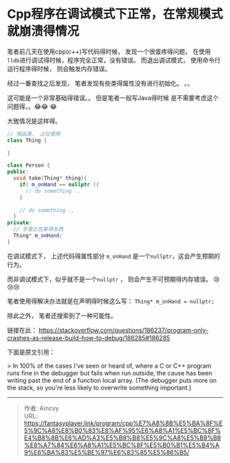 # Cpp程序在调试模式下正常，在常规模式就崩溃得情况


笔者前几天在使用cpp(*c&#43;&#43;*)写代码得时候， 发现一个很蛋疼得问题， 在使用`lldb`进行调试得时候，程序完全正常，没有错误。 而退出调试模式， 使用命令行运行程序得时候， 则会触发内存错误。

经过一番查找之后发现， 笔者发现有些类得属性没有进行初始化。 。。

这可能是一个非常基础得错误。。 但是笔者一般写Java得时候 是不需要考虑这个问题得。。:joy::joy: :joy:

大致情况是这样得。 

```cpp
// 物品类， 占位使用
class Thing {
  
}

class Person {
public:
  void take(Thing* thing){
  	if( m_onHand == nullptr ){
      // do something ..
    }
    
    // do something ..
  }
private:
  // 手里正在拿得东西
  Thing* m_onHand;
}
```

在调试模式下， 上述代码得属性部分 `m_onHand` 是一个`nullptr`，这会产生预期的行为。

而非调试模式下，似乎就不是一个`nullptr` ， 则会产生不可预期得内存错误。 :cry::cry::cry:

笔者使用得解决办法就是在声明得时候这么写： `Thing* m_onHand = nullptr;`



除此之外， 笔者还搜索到了一种可能性。

链接在此： https://stackoverflow.com/questions/186237/program-only-crashes-as-release-build-how-to-debug/186285#186285

下面是原文引用： 

&gt; In 100% of the cases I&#39;ve seen or heard of, where a C or C&#43;&#43; program runs fine in the debugger but fails when run outside, the cause has been writing past the end of a function local array. (The debugger puts more on the stack, so you&#39;re less likely to overwrite something important.)





---

> 作者: Aincvy  
> URL: https://fantasyplayer.link/program/cpp%E7%A8%8B%E5%BA%8F%E5%9C%A8%E8%B0%83%E8%AF%95%E6%A8%A1%E5%BC%8F%E4%B8%8B%E6%AD%A3%E5%B8%B8%E5%9C%A8%E5%B8%B8%E8%A7%84%E6%A8%A1%E5%BC%8F%E5%B0%B1%E5%B4%A9%E6%BA%83%E5%BE%97%E6%83%85%E5%86%B5/  

